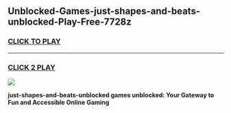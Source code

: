 
## Unblocked-Games-just-shapes-and-beats-unblocked-Play-Free-7728z
<h3>
<a href="https://premium76.site?title=just-shapes-and-beats-unblocked&ref=10A">CLICK TO PLAY</a></h3>
<hr>

<h3>
<a href="https://premium76.site?title=just-shapes-and-beats-unblocked&ref=10A">CLICK 2 PLAY</a>
  
</h3>

<a href="https://premium76.site?title=just-shapes-and-beats-unblocked&ref=10A"><img src="https://clearcache.store/games.png"></a>


**just-shapes-and-beats-unblocked games unblocked: Your Gateway to Fun and Accessible Online Gaming**
